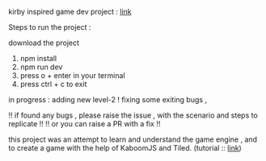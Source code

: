 kirby inspired game dev project : [link](https://github.com/celestial-shubham/kirby_game/blob/main/READMe.md)

Steps to run the project : 

download the project

1. npm install
2. npm run dev
3. press o + enter in your terminal
4. press ctrl + c to exit

in progress : 
adding new level-2 ! 
fixing some exiting bugs , 




!! if found any bugs , please raise the issue , with the scenario and steps to replicate !! 
!! or you can raise a PR with a fix !! 

this project was an attempt to learn and understand the game engine , and to create a game with the help of KaboomJS and Tiled. (tutorial :: [link](https://youtu.be/rICeqnbzkZk))